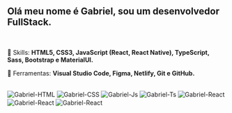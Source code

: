 ## Olá meu nome é Gabriel, sou um desenvolvedor FullStack. 
<br>

<p align="left">
  🚀 Skills: <strong>HTML5, CSS3, JavaScript (React, React Native), TypeScript, Sass, Bootstrap e MaterialUI.</strong>
</p>

<p align="left">
🔨 Ferramentas: <strong>Visual Studio Code, Figma, Netlify, Git e GitHub.</strong>
</p>
<br>

<div style="display: inline_block">
  <img align="center" alt="Gabriel-HTML" src="https://img.shields.io/badge/HTML5-E34F26?style=for-the-badge&logo=html5&logoColor=white">
  <img align="center" alt="Gabriel-CSS" src="https://img.shields.io/badge/CSS3-1572B6?style=for-the-badge&logo=css3&logoColor=white">
  <img align="center" alt="Gabriel-Js" src="https://img.shields.io/badge/JavaScript-F7DF1E?style=for-the-badge&logo=javascript&logoColor=black">
  <img align="center" alt="Gabriel-Ts" src="https://img.shields.io/badge/TypeScript-007ACC?style=for-the-badge&logo=typescript&logoColor=white">
  <img align="center" alt="Gabriel-React" src="https://img.shields.io/badge/React-20232A?style=for-the-badge&logo=react&logoColor=61DAFB">
  <img align="center" alt="Gabriel-React" src="https://img.shields.io/badge/Bootstrap-563D7C?style=for-the-badge&logo=bootstrap&logoColor=whit">
  <img align="center" alt="Gabriel-React" src="https://img.shields.io/badge/firebase-ffca28?style=for-the-badge&logo=firebase&logoColor=black">
</div>
